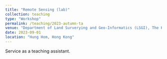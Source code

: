 ```yaml
---
title: "Remote Sensing (lab)"
collection: teaching
type: "Workshop"
permalink: /teaching/2023-autumn-ta
venue: "Department of Land Surverying and Geo-Informatics (LSGI), The Hong Kong Polytechnic University"
date: 2023-09-01
location: "Hung Hom, Hong Kong"
---
```


Service as a teaching assistant.
